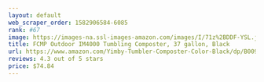 ```yaml
---
layout: default 
﻿web_scraper_order: 1582906584-6085
rank: #67
image: https://images-na.ssl-images-amazon.com/images/I/71z%2BDDF-YSL.jpg
title: FCMP Outdoor IM4000 Tumbling Composter, 37 gallon, Black
url: https://www.amazon.com/Yimby-Tumbler-Composter-Color-Black/dp/B009378AG2/ref=zg_mw_lawn-garden_67?_encoding=UTF8&psc=1&refRID=N2N6WQVV95K578DRNN9Q
reviews: 4.3 out of 5 stars
price: $74.84 
---
```

